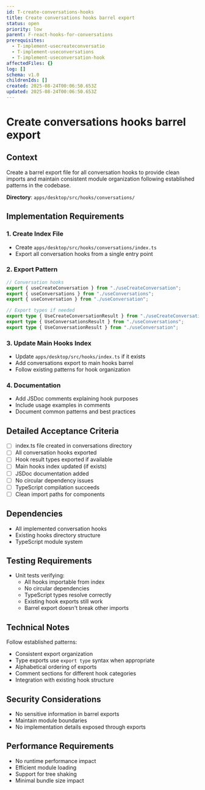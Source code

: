 ```yaml
---
id: T-create-conversations-hooks
title: Create conversations hooks barrel export
status: open
priority: low
parent: F-react-hooks-for-conversations
prerequisites:
  - T-implement-usecreateconversatio
  - T-implement-useconversations
  - T-implement-useconversation-hook
affectedFiles: {}
log: []
schema: v1.0
childrenIds: []
created: 2025-08-24T00:06:50.653Z
updated: 2025-08-24T00:06:50.653Z
---
```


# Create conversations hooks barrel export

## Context

Create a barrel export file for all conversation hooks to provide clean imports and maintain consistent module organization following established patterns in the codebase.

**Directory**: `apps/desktop/src/hooks/conversations/`

## Implementation Requirements

### 1. Create Index File

- Create `apps/desktop/src/hooks/conversations/index.ts`
- Export all conversation hooks from a single entry point

### 2. Export Pattern

```typescript
// Conversation hooks
export { useCreateConversation } from "./useCreateConversation";
export { useConversations } from "./useConversations";
export { useConversation } from "./useConversation";

// Export types if needed
export type { UseCreateConversationResult } from "./useCreateConversation";
export type { UseConversationsResult } from "./useConversations";
export type { UseConversationResult } from "./useConversation";
```

### 3. Update Main Hooks Index

- Update `apps/desktop/src/hooks/index.ts` if it exists
- Add conversations export to main hooks barrel
- Follow existing patterns for hook organization

### 4. Documentation

- Add JSDoc comments explaining hook purposes
- Include usage examples in comments
- Document common patterns and best practices

## Detailed Acceptance Criteria

- [ ] index.ts file created in conversations directory
- [ ] All conversation hooks exported
- [ ] Hook result types exported if available
- [ ] Main hooks index updated (if exists)
- [ ] JSDoc documentation added
- [ ] No circular dependency issues
- [ ] TypeScript compilation succeeds
- [ ] Clean import paths for components

## Dependencies

- All implemented conversation hooks
- Existing hooks directory structure
- TypeScript module system

## Testing Requirements

- Unit tests verifying:
  - All hooks importable from index
  - No circular dependencies
  - TypeScript types resolve correctly
  - Existing hook exports still work
  - Barrel export doesn't break other imports

## Technical Notes

Follow established patterns:

- Consistent export organization
- Type exports use `export type` syntax when appropriate
- Alphabetical ordering of exports
- Comment sections for different hook categories
- Integration with existing hook structure

## Security Considerations

- No sensitive information in barrel exports
- Maintain module boundaries
- No implementation details exposed through exports

## Performance Requirements

- No runtime performance impact
- Efficient module loading
- Support for tree shaking
- Minimal bundle size impact
